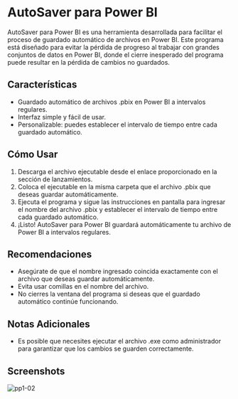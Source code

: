 # AutoSaver para Power BI

AutoSaver para Power BI es una herramienta desarrollada para facilitar el proceso de guardado automático de archivos en Power BI. Este programa está diseñado para evitar la pérdida de progreso al trabajar con grandes conjuntos de datos en Power BI, donde el cierre inesperado del programa puede resultar en la pérdida de cambios no guardados.

## Características

- Guardado automático de archivos .pbix en Power BI a intervalos regulares.
- Interfaz simple y fácil de usar.
- Personalizable: puedes establecer el intervalo de tiempo entre cada guardado automático.

## Cómo Usar

1. Descarga el archivo ejecutable desde el enlace proporcionado en la sección de lanzamientos.
2. Coloca el ejecutable en la misma carpeta que el archivo .pbix que deseas guardar automáticamente.
3. Ejecuta el programa y sigue las instrucciones en pantalla para ingresar el nombre del archivo .pbix y establecer el intervalo de tiempo entre cada guardado automático.
4. ¡Listo! AutoSaver para Power BI guardará automáticamente tu archivo de Power BI a intervalos regulares.

## Recomendaciones

- Asegúrate de que el nombre ingresado coincida exactamente con el archivo que deseas guardar automáticamente.
- Evita usar comillas en el nombre del archivo.
- No cierres la ventana del programa si deseas que el guardado automático continúe funcionando.

## Notas Adicionales

- Es posible que necesites ejecutar el archivo .exe como administrador para garantizar que los cambios se guarden correctamente.

## Screenshots

![pp1-02](https://github.com/mateorregog/autosaverpbi/autoSaver1)
